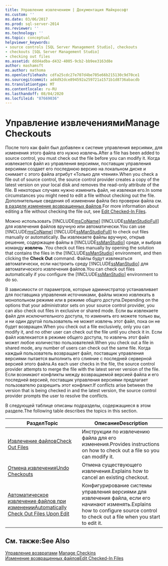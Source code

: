 ```yaml
---
title: Управление извлечением | Документация Майкрософт
ms.custom: ''
ms.date: 03/06/2017
ms.prod: sql-server-2014
ms.reviewer: ''
ms.technology: ''
ms.topic: conceptual
helpviewer_keywords:
- source controls [SQL Server Management Studio], checkouts
- checkouts [SQL Server Management Studio]
- checking out files
ms.assetid: ddd4adba-d432-4005-9cb2-bb9ee3163d8e
author: mashamsft
ms.author: mathoma
ms.openlocfilehash: cdfa25cdc27e707d4be705e66b215130c9d70ce1
ms.sourcegitcommit: ad4d92dce894592a259721a1571b1d8736abacdb
ms.translationtype: MT
ms.contentlocale: ru-RU
ms.lasthandoff: 08/04/2020
ms.locfileid: "87669036"
---
```

# <a name="manage-checkouts"></a><span data-ttu-id="c85ac-102">Управление извлечениями</span><span class="sxs-lookup"><span data-stu-id="c85ac-102">Manage Checkouts</span></span>
  <span data-ttu-id="c85ac-103">После того как файл был добавлен к системе управления версиями, для изменения этого файла его нужно извлечь.</span><span class="sxs-lookup"><span data-stu-id="c85ac-103">After a file has been added to source control, you must check out the file before you can modify it.</span></span> <span data-ttu-id="c85ac-104">Когда извлекается файл из управления версиями, поставщик управления версиями создает его последнюю версию на локальном диске и снимает с этого файла атрибут «Только для чтения».</span><span class="sxs-lookup"><span data-stu-id="c85ac-104">When you check a file out of source control, the source control provider creates a copy of the latest version on your local disk and removes the read-only attribute of the file.</span></span> <span data-ttu-id="c85ac-105">В некоторых случаях нужно изменить файл, не извлекая его.</span><span class="sxs-lookup"><span data-stu-id="c85ac-105">In some circumstances you might need to edit a file without checking out the file.</span></span> <span data-ttu-id="c85ac-106">Дополнительные сведения об изменении файла без проверки файла см. [в разделе изменение возвращенных файлов](../../2014/database-engine/edit-checked-in-files.md).</span><span class="sxs-lookup"><span data-stu-id="c85ac-106">For more information about editing a file without checking the file out, see [Edit Checked-In Files](../../2014/database-engine/edit-checked-in-files.md).</span></span>  
  
 <span data-ttu-id="c85ac-107">Можно использовать [!INCLUDE[msCoName](../includes/msconame-md.md)] [!INCLUDE[ssManStudioFull](../includes/ssmanstudiofull-md.md)] для извлечения файлов вручную или автоматически.</span><span class="sxs-lookup"><span data-stu-id="c85ac-107">You can use [!INCLUDE[msCoName](../includes/msconame-md.md)] [!INCLUDE[ssManStudioFull](../includes/ssmanstudiofull-md.md)] to check out files manually or automatically.</span></span> <span data-ttu-id="c85ac-108">Вы извлекаете файлы вручную, открыв решение, содержащее файлы в [!INCLUDE[ssManStudio](../includes/ssmanstudio-md.md)] среде, и выбрав команду **извлечь** .</span><span class="sxs-lookup"><span data-stu-id="c85ac-108">You check out files manually by opening the solution that contains the files in the [!INCLUDE[ssManStudio](../includes/ssmanstudio-md.md)] environment, and then clicking the **Check Out** command.</span></span> <span data-ttu-id="c85ac-109">Файлы будут извлекаться автоматически, если настроить среду [!INCLUDE[ssManStudio](../includes/ssmanstudio-md.md)] для автоматического извлечения файлов.</span><span class="sxs-lookup"><span data-stu-id="c85ac-109">You can check out files automatically if you configure the [!INCLUDE[ssManStudio](../includes/ssmanstudio-md.md)] environment to do so.</span></span>  
  
 <span data-ttu-id="c85ac-110">В зависимости от параметров, которые администратор устанавливает для поставщика управления источниками, файлы можно извлекать в монопольном режиме или в режиме общего доступа.</span><span class="sxs-lookup"><span data-stu-id="c85ac-110">Depending on the options that your administrator sets on your source control provider, you can also check out files in exclusive or shared mode.</span></span> <span data-ttu-id="c85ac-111">Если вы извлекаете файл для исключительного доступа, то изменить его можете только вы, и ни один другой пользователь не может извлечь этот файл, пока он не будет возвращен.</span><span class="sxs-lookup"><span data-stu-id="c85ac-111">When you check out a file exclusively, only you can modify it, and no other user can check out the file until you check it in.</span></span> <span data-ttu-id="c85ac-112">Если файл извлекается в режиме общего доступа, то извлечь этот файл может любое количество пользователей.</span><span class="sxs-lookup"><span data-stu-id="c85ac-112">When you check out a file in shared mode, any number of users can check out the same file.</span></span> <span data-ttu-id="c85ac-113">Когда каждый пользователь возвращает файл, поставщик управления версиями пытается выполнить его слияние с последней серверной версией этого файла.</span><span class="sxs-lookup"><span data-stu-id="c85ac-113">As each user checks in the file, the source control provider attempts to merge the file with the latest server version of the file.</span></span> <span data-ttu-id="c85ac-114">Если возникают конфликты между возвращаемой версией файла и его последней версией, поставщик управления версиями предлагает пользователю разрешить этот конфликт.</span><span class="sxs-lookup"><span data-stu-id="c85ac-114">If conflicts arise between the version that is being checked in and the latest version, the source control provider prompts the user to resolve the conflicts.</span></span>  
  
 <span data-ttu-id="c85ac-115">В следующей таблице описаны подразделы, содержащиеся в этом разделе.</span><span class="sxs-lookup"><span data-stu-id="c85ac-115">The following table describes the topics in this section.</span></span>  
  
|<span data-ttu-id="c85ac-116">Раздел</span><span class="sxs-lookup"><span data-stu-id="c85ac-116">Topic</span></span>|<span data-ttu-id="c85ac-117">Описание</span><span class="sxs-lookup"><span data-stu-id="c85ac-117">Description</span></span>|  
|-----------|-----------------|  
|[<span data-ttu-id="c85ac-118">Извлечение файлов</span><span class="sxs-lookup"><span data-stu-id="c85ac-118">Check Out Files</span></span>](../../2014/database-engine/check-out-files.md)|<span data-ttu-id="c85ac-119">Инструкции по извлечению файла для его изменения.</span><span class="sxs-lookup"><span data-stu-id="c85ac-119">Provides instructions on how to check out a file so you can modify it.</span></span>|  
|[<span data-ttu-id="c85ac-120">Отмена извлечения</span><span class="sxs-lookup"><span data-stu-id="c85ac-120">Undo Checkouts</span></span>](../../2014/database-engine/undo-checkouts.md)|<span data-ttu-id="c85ac-121">Отмена существующего извлечения.</span><span class="sxs-lookup"><span data-stu-id="c85ac-121">Explains how to cancel an existing checkout.</span></span>|  
|[<span data-ttu-id="c85ac-122">Автоматическое извлечение файлов при изменении</span><span class="sxs-lookup"><span data-stu-id="c85ac-122">Automatically Check Out Files Upon Edit</span></span>](../../2014/database-engine/automatically-check-out-files-upon-edit.md)|<span data-ttu-id="c85ac-123">Конфигурирование системы управления версиями для извлечения файла, если его начинают изменять.</span><span class="sxs-lookup"><span data-stu-id="c85ac-123">Explains how to configure source control to check out a file when you start to edit it.</span></span>|  
  
## <a name="see-also"></a><span data-ttu-id="c85ac-124">См. также:</span><span class="sxs-lookup"><span data-stu-id="c85ac-124">See Also</span></span>  
 <span data-ttu-id="c85ac-125">[Управление возвратами](../../2014/database-engine/manage-checkins.md) </span><span class="sxs-lookup"><span data-stu-id="c85ac-125">[Manage Checkins](../../2014/database-engine/manage-checkins.md) </span></span>  
 [<span data-ttu-id="c85ac-126">Изменение возвращенных файлов</span><span class="sxs-lookup"><span data-stu-id="c85ac-126">Edit Checked-In Files</span></span>](../../2014/database-engine/edit-checked-in-files.md)  
  
  
